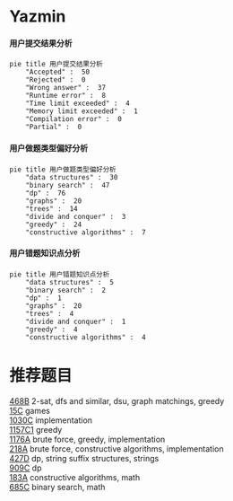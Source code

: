 # Yazmin

<!-- tabs:start -->



#### **用户提交结果分析**

```mermaid
pie title 用户提交结果分析
    "Accepted" :  50
    "Rejected" :  0
    "Wrong answer" :  37
    "Runtime error" :  8
    "Time limit exceeded" :  4
    "Memory limit exceeded" :  1
    "Compilation error" :  0
    "Partial" :  0
```

#### **用户做题类型偏好分析**

```mermaid
pie title 用户做题类型偏好分析
    "data structures" :  30
    "binary search" :  47
    "dp" :  76
    "graphs" :  20
    "trees" :  14
    "divide and conquer" :  3
    "greedy" :  24
    "constructive algorithms" :  7
```
#### **用户错题知识点分析**

```mermaid
pie title 用户错题知识点分析
    "data structures" :  5
    "binary search" :  2
    "dp" :  1
    "graphs" :  20
    "trees" :  4
    "divide and conquer" :  1
    "greedy" :  4
    "constructive algorithms" :  4
```



<!-- tabs:end -->
# 推荐题目
[468B](https://codeforces.com/contest/468/problem/B)		2-sat,
                        dfs and similar,
                        dsu,
                        graph matchings,
                        greedy		  
[15C](https://codeforces.com/contest/15/problem/C)		games		  
[1030C](https://codeforces.com/contest/1030/problem/C)		implementation		  
[1157C1](https://codeforces.com/contest/1157C/problem/1)		greedy		  
[1176A](https://codeforces.com/contest/1176/problem/A)		brute force,
                        greedy,
                        implementation		  
[218A](https://codeforces.com/contest/218/problem/A)		brute force,
                        constructive algorithms,
                        implementation		  
[427D](https://codeforces.com/contest/427/problem/D)		dp,
                        string suffix structures,
                        strings		  
[909C](https://codeforces.com/contest/909/problem/C)		dp		  
[183A](https://codeforces.com/contest/183/problem/A)		constructive algorithms,
                        math		  
[685C](https://codeforces.com/contest/685/problem/C)		binary search,
                        math		  

